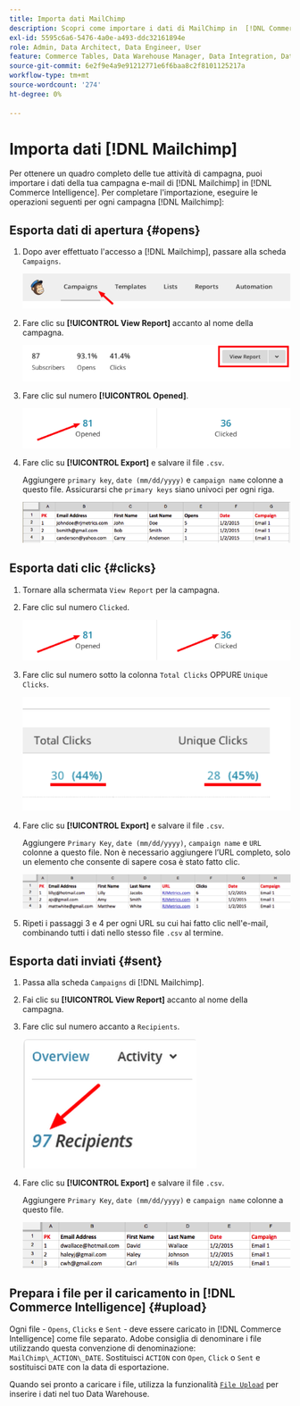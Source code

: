 ```yaml
---
title: Importa dati MailChimp
description: Scopri come importare i dati di MailChimp in  [!DNL Commerce Intelligence].
exl-id: 5595c6a6-5476-4a0e-a493-ddc32161894e
role: Admin, Data Architect, Data Engineer, User
feature: Commerce Tables, Data Warehouse Manager, Data Integration, Data Import/Export
source-git-commit: 6e2f9e4a9e91212771e6f6baa8c2f8101125217a
workflow-type: tm+mt
source-wordcount: '274'
ht-degree: 0%

---
```


# Importa dati [!DNL Mailchimp]

Per ottenere un quadro completo delle tue attività di campagna, puoi importare i dati della tua campagna e-mail di [!DNL Mailchimp] in [!DNL Commerce Intelligence]. Per completare l&#39;importazione, eseguire le operazioni seguenti per ogni campagna [!DNL Mailchimp]:

## Esporta dati di apertura {#opens}

1. Dopo aver effettuato l&#39;accesso a [!DNL Mailchimp], passare alla scheda `Campaigns`.

   ![importa mailchimp 1](../../../assets/import-mailchimp-1.png)

1. Fare clic su **[!UICONTROL View Report]** accanto al nome della campagna.

   ![importa mailchimp 2](../../../assets/import-mailchimp-2.png)

1. Fare clic sul numero **[!UICONTROL Opened]**.

   ![importa mailchimp 3](../../../assets/import-mailchimp-3.png)

1. Fare clic su **[!UICONTROL Export]** e salvare il file `.csv`.

   Aggiungere `primary key`, `date (mm/dd/yyyy)` e `campaign name` colonne a questo file. Assicurarsi che `primary keys` siano univoci per ogni riga.

   ![importa mailchimp 4](../../../assets/import-mailchimp-4.png)

## Esporta dati clic {#clicks}

1. Tornare alla schermata `View Report` per la campagna.

1. Fare clic sul numero `Clicked`.

   ![importa mailchimp 5](../../../assets/import-mailchimp-5.png)

1. Fare clic sul numero sotto la colonna `Total Clicks` OPPURE `Unique Clicks`.

   ![importa mailchimp 6](../../../assets/import-mailchimp-6.png)

1. Fare clic su **[!UICONTROL Export]** e salvare il file `.csv`.

   Aggiungere `Primary Key`, `date (mm/dd/yyyy)`, `campaign name` e `URL` colonne a questo file. Non è necessario aggiungere l’URL completo, solo un elemento che consente di sapere cosa è stato fatto clic.

   ![importa mailchimp 7](../../../assets/import-mailchimp-7.png)

1. Ripeti i passaggi 3 e 4 per ogni URL su cui hai fatto clic nell&#39;e-mail, combinando tutti i dati nello stesso file `.csv` al termine.

## Esporta dati inviati {#sent}

1. Passa alla scheda `Campaigns` di [!DNL Mailchimp].

1. Fai clic su **[!UICONTROL View Report]** accanto al nome della campagna.

1. Fare clic sul numero accanto a `Recipients`.

   ![importa mailchimp 8](../../../assets/import-mailchimp-8.png)

1. Fare clic su **[!UICONTROL Export]** e salvare il file `.csv`.

   Aggiungere `Primary Key`, `date (mm/dd/yyyy)` e `campaign name` colonne a questo file.

   ![importa mailchimp 9](../../../assets/import-mailchimp-9.png)

## Prepara i file per il caricamento in [!DNL Commerce Intelligence] {#upload}

Ogni file - `Opens`, `Clicks` e `Sent` - deve essere caricato in [!DNL Commerce Intelligence] come file separato. Adobe consiglia di denominare i file utilizzando questa convenzione di denominazione: `MailChimp\_ACTION\_DATE`. Sostituisci `ACTION` con `Open`, `Click` o `Sent` e sostituisci `DATE` con la data di esportazione.

Quando sei pronto a caricare i file, utilizza la funzionalità [`File Upload`](../connecting-data/using-file-uploader.md) per inserire i dati nel tuo Data Warehouse.
